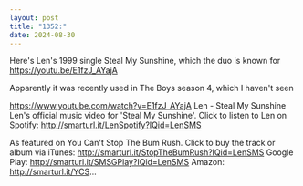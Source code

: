 ```yaml
---
layout: post
title: "1352:"
date: 2024-08-30
---
```


Here's Len's 1999 single Steal My Sunshine, which the duo is known for
https://youtu.be/E1fzJ_AYajA

Apparently it was recently used in The Boys season 4, which I haven't seen

https://www.youtube.com/watch?v=E1fzJ_AYajA
Len - Steal My Sunshine
Len's official music video for 'Steal My Sunshine'. Click to listen to Len on Spotify: http://smarturl.it/LenSpotify?IQid=LenSMS

As featured on You Can't Stop The Bum Rush. Click to buy the track or album via iTunes: http://smarturl.it/StopTheBumRush?IQid=LenSMS
Google Play: http://smarturl.it/SMSGPlay?IQid=LenSMS
Amazon: http://smarturl.it/YCS...
